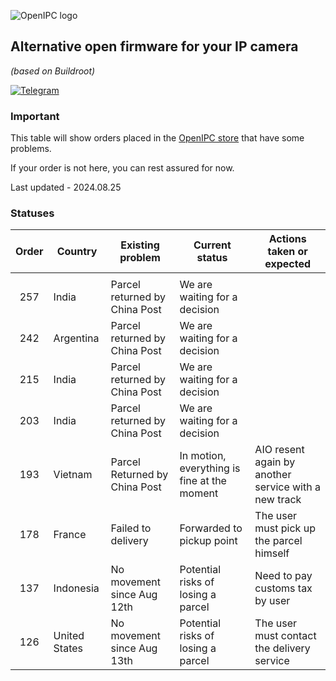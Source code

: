 ![OpenIPC logo][logo]

## Alternative open firmware for your IP camera
_(based on Buildroot)_

[![Telegram](https://openipc.org/images/telegram_button.svg)][telegram]

### Important

This table will show orders placed in the [OpenIPC store](https://store.openipc.org) that have some problems.

If your order is not here, you can rest assured for now.

Last updated - 2024.08.25

### Statuses

| Order | Country         | Existing problem                | Current status                                | Actions taken or expected                              |
|:-----:|-----------------|---------------------------------|-----------------------------------------------|--------------------------------------------------------|
|       |                 |                                 |                                               |                                                        |
| 257   | India           | Parcel returned by China Post   | We are waiting for a decision                 |                                                        |
| 242   | Argentina       | Parcel returned by China Post   | We are waiting for a decision                 |                                                        |
| 215   | India           | Parcel returned by China Post   | We are waiting for a decision                 |                                                        |
| 203   | India           | Parcel returned by China Post   | We are waiting for a decision                 |                                                        |
| 193   | Vietnam         | Parcel Returned by China Post   | In motion, everything is fine at the moment   | AIO resent again by another service with a new track   |
| 178   | France          | Failed to delivery              | Forwarded to pickup point                     | The user must pick up the parcel himself               |
| 137   | Indonesia       | No movement since Aug 12th      | Potential risks of losing a parcel            | Need to pay customs tax by user                        |
| 126   | United States   | No movement since Aug 13th      | Potential risks of losing a parcel            | The user must contact the delivery service             |



[logo]: https://openipc.org/assets/openipc-logo-black.svg
[telegram]: https://openipc.org/our-channels
